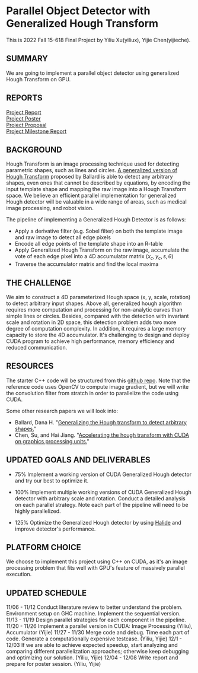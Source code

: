 # Parallel Object Detector with Generalized Hough Transform

This is 2022 Fall 15-618 Final Project by Yiliu Xu(yiliux), Yijie Chen(yijieche).

## SUMMARY
We are going to implement a parallel object detector using generalized Hough Transform on GPU. 

## REPORTS
[Project Report](15618_Report.pdf)  
[Project Poster](15618_Poster.pdf)  
[Project Proposal](15618_Proposal.pdf)  
[Project Milestone Report](15618_Milestone.pdf)

## BACKGROUND
Hough Transform is an image processing technique used for detecting parametric shapes, such as lines and circles. [A generalized version of Hough Transform](http://www.eng.tau.ac.il/~cvapps/Supplement/%5B%201981%20%5D%20Generalizing%20the%20Hough%20Transform%20to%20Detect%20Arbitrary%20Shapes.pdf) proposed by Ballard is able to detect any arbitrary shapes, even ones that cannot be described by equations, by encoding the input template shape and mapping the raw image into a Hough Transform space. We believe an efficient parallel implementation for generalized Hough detector will be valuable in a wide range of areas, such as medical image processing, and robot vision.

The pipeline of implementing a Generalized Hough Detector is as follows:
- Apply a derivative filter (e.g. Sobel filter) on both the template image and raw image to detect all edge pixels
- Encode all edge points of the template shape into an R-table
- Apply Generalized Hough Transform on the raw image, accumulate the vote of each edge pixel into a 4D accumulator matrix $(x_c, y_c, s, \theta)$
- Traverse the accumulator matrix and find the local maxima

## THE CHALLENGE
We aim to construct a 4D parameterized Hough space (x, y, scale, rotation) to detect arbitrary input shapes. Above all, generalized hough algorithm requires more computation and processing for non-analytic curves than simple lines or circles. Besides, compared with the detection with invariant scale and rotation in 2D space, this detection problem adds two more degree of computation complexity. In addition, it requires a large memory capacity to store the 4D accumulator. It's challenging to design and deploy CUDA program to achieve high performance, memory efficiency and reduced communication. 

## RESOURCES
The starter C++ code will be structured from this [github repo](https://github.com/jguillon/generalized-hough-tranform). Note that the reference code uses OpenCV to compute image gradient, but we will write the convolution filter from stratch in order to parallelize the code using CUDA.

Some other research papers we will look into:
- Ballard, Dana H. "[Generalizing the Hough transform to detect arbitrary shapes.](https://www.sciencedirect.com/science/article/abs/pii/0031320381900091)"
- Chen, Su, and Hai Jiang. "[Accelerating the hough transform with CUDA on graphics processing units.](http://worldcomp-proceedings.com/proc/p2011/PDP4179.pdf)"

## UPDATED GOALS AND DELIVERABLES
- 75% Implement a working version of CUDA Generalized Hough detector and try our best to optimize it.

- 100% Implement multiple working versions of CUDA Generalized Hough detector with arbitrary scale and rotation. Conduct a detailed analysis on each parallel strategy. Note each part of the pipeline will need to be highly parallelized.

- 125% Optimize the Generalized Hough detector by using [Halide](https://halide-lang.org/) and improve detector's performance.

## PLATFORM CHOICE
We choose to implement this project using C++ on CUDA, as it's an image processing problem that fits well with GPU's feature of massively parallel execution.

## UPDATED SCHEDULE
11/06 - 11/12 Conduct literature review to better understand the problem. Environment setup on GHC machine. Implement the sequential version.  
11/13 - 11/19 Design parallel strategies for each component in the pipeline.  
11/20 - 11/26 Implement a parallel version in CUDA: Image Processing (Yiliu), Accumulator (Yijie)
11/27 - 11/30 Merge code and debug. Time each part of code. Generate a computationally expensive testcase. (Yiliu, Yijie)
12/1 - 12/03 If we are able to achieve expected speedup, start analyzing and comparing different parallelization approaches; otherwise keep debugging and optimizing our solution. (Yiliu, Yijie)
12/04 - 12/08 Write report and prepare for poster session. (Yiliu, Yijie)
